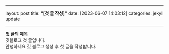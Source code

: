 
---

layout: post
title:  **"[첫 글 작성]"**
date:   [2023-06-07 14:03:12]
categories: jekyll update

---

**첫 글의 제목** <br>
깃블로그 첫 글입니다. <br>
안녕하세요 깃 블로그 생성 후 첫 글을 작성합니다.
